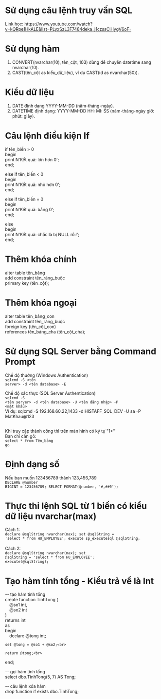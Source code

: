 # Sử dụng câu lệnh truy vấn SQL
Link học: https://www.youtube.com/watch?v=kQRpe1HkALE&list=PLyxSzL3F7484deka_j1czssCiHygV6oF-
# Sử dụng hàm
1. CONVERT(nvarchar(10), tên_cột, 103) dùng để chuyển datetime sang nvarchar(10).
2. CAST(tên_cột as kiểu_dữ_liệu), ví dụ CAST(id as nvarchar(50)).
# Kiểu dữ liệu
1. DATE định dạng YYYY-MM-DD (năm-tháng-ngày).
2. DATETIME định dạng: YYYY-MM-DD HH: MI: SS (năm-tháng-ngày giờ: phút: giây).
# Câu lệnh điều kiện If
if tên_biến > 0<br>
begin<br>
  print N'Kết quả: lớn hơn 0';<br>
end;<br>

else if tên_biến < 0<br>
begin<br>
  print N'Kết quả: nhỏ hơn 0';<br>
end;<br>

else if tên_biến = 0<br>
begin<br>
  print N'Kết quả: bằng 0';<br>
end;<br>

else<br>
begin<br>
  print N'Kết quả: chắc là bị NULL rồi!';<br>
end;
# Thêm khóa chính
alter table tên_bảng<br>
add constraint tên_ràng_buộc<br>
primary key (tên_cột);
# Thêm khóa ngoại
alter table tên_bảng_con<br>
add constraint tên_ràng_buộc<br>
foreign key (tên_cột_con)<br>
references tên_bảng_cha (tên_cột_cha);

# Sử dụng SQL Server bằng Command Prompt
Chế độ thường (Windows Authentication)<br>
<code>sqlcmd -S <tên server> -d <tên database> -E</code>
<br>

Chế độ xác thực (SQL Server Authentication)<br>
<code>sqlcmd -S <tên server> -d <tên database> -U <tên đăng nhập> -P <mật khẩu></code><br>
Ví dụ: sqlcmd -S 192.168.60.22,1433 -d HISTAFF_SQL_DEV -U sa -P MatKhau@123

<br>
Khi truy cập thành công thì trên màn hình có ký tự "1>"
<br>
Bạn chỉ cần gõ:<br>
<code>select * from Tên_bảng</code><br>
<code>go</code>

# Định dạng số
Nếu bạn muốn 123456789 thành 123,456,789<br>
<code>DECLARE @number BIGINT = 123456789;
SELECT FORMAT(@number, '#,##0');</code>

# Thực thi lệnh SQL từ 1 biến có kiểu dữ liệu nvarchar(max)
Cách 1:<br>
<code>declare @sqlString nvarchar(max);
set @sqlString = 'select * from HU_EMPLOYEE';
execute sp_executesql @sqlString;</code>
<br><br>
Cách 2: <br>
<code>declare @sqlString nvarchar(max);
set @sqlString = 'select * from HU_EMPLOYEE';
execute(@sqlString);</code>

# Tạo hàm tính tổng - Kiểu trả về là Int
-- tạo hàm tính tổng<br>
create function TinhTong (<br>
    &emsp;@so1 int,<br>
    &emsp;@so2 int<br>
)<br>
returns int<br>
as<br>
begin<br>
    &emsp;declare @tong int;<br>

    set @tong = @so1 + @so2;<br>

    return @tong;<br>
end;<br>


-- gọi hàm tính tổng<br>
select dbo.TinhTong(5, 7) AS Tong;<br>


-- câu lệnh xóa hàm<br>
drop function if exists dbo.TinhTong;
